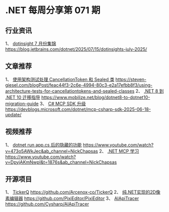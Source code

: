# .NET 每周分享第 071 期

## 行业资讯
1、 [dotinsight 7 月份集锦](https://blog.jetbrains.com/dotnet/2025/07/15/dotinsights-july-2025/)
https://blog.jetbrains.com/dotnet/2025/07/15/dotinsights-july-2025/

## 文章推荐
1、 [使用架构测试处理 CancellationToken 和 Sealed 类](https://steven-giesel.com/blogPost/feac44f3-2c6e-4994-80c3-e2a17efbb8f3/using-architecture-tests-for-cancellationtokens-and-sealed-classes)
https://steven-giesel.com/blogPost/feac44f3-2c6e-4994-80c3-e2a17efbb8f3/using-architecture-tests-for-cancellationtokens-and-sealed-classes
2、 [.NET 8 到 .NET 10 迁移指导](https://www.mobilize.net/blog/dotnet8-to-dotnet10-migration-guide)
https://www.mobilize.net/blog/dotnet8-to-dotnet10-migration-guide
3、 [C# MCP SDK 升级](https://devblogs.microsoft.com/dotnet/mcp-csharp-sdk-2025-06-18-update/)
https://devblogs.microsoft.com/dotnet/mcp-csharp-sdk-2025-06-18-update/

## 视频推荐
1、 [dotnet run app.cs 后的隐藏的功能](https://www.youtube.com/watch?v=473o5AWkJec&ab_channel=NickChapsas)
https://www.youtube.com/watch?v=473o5AWkJec&ab_channel=NickChapsas
2、 [.NET MCP 学习](https://www.youtube.com/watch?v=DpyjAKmNwpI&t=1876s&ab_channel=NickChapsas)
https://www.youtube.com/watch?v=DpyjAKmNwpI&t=1876s&ab_channel=NickChapsas

## 开源项目
1、 [TickerQ](https://github.com/Arcenox-co/TickerQ)
https://github.com/Arcenox-co/TickerQ
2、 [纯.NET实现的2D像素编辑器](https://github.com/PixiEditor/PixiEditor)
https://github.com/PixiEditor/PixiEditor
3、 [AIApiTracer](https://github.com/Cysharp/AIApiTracer)
https://github.com/Cysharp/AIApiTracer